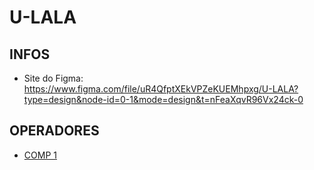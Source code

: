 # U-LALA

## INFOS

- Site do Figma: https://www.figma.com/file/uR4QfptXEkVPZeKUEMhpxg/U-LALA?type=design&node-id=0-1&mode=design&t=nFeaXqvR96Vx24ck-0

## OPERADORES

- [COMP 1](comp_de_um.vhd)
